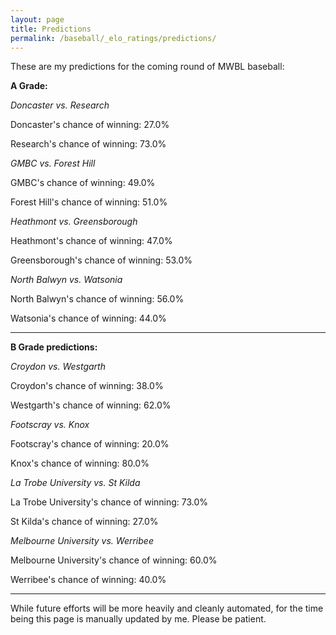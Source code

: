 ```yaml
---
layout: page
title: Predictions
permalink: /baseball/_elo_ratings/predictions/
---
```


These are my predictions for the coming round of MWBL baseball:


**A Grade:**

_Doncaster vs. Research_

Doncaster's chance of winning: 27.0%

Research's chance of winning: 73.0%

_GMBC vs. Forest Hill_

GMBC's chance of winning: 49.0%

Forest Hill's chance of winning: 51.0%

_Heathmont vs. Greensborough_

Heathmont's chance of winning: 47.0%

Greensborough's chance of winning: 53.0%

_North Balwyn vs. Watsonia_

North Balwyn's chance of winning: 56.0%

Watsonia's chance of winning: 44.0%

-----

**B Grade predictions:**

_Croydon vs. Westgarth_

Croydon's chance of winning: 38.0%

Westgarth's chance of winning: 62.0%

_Footscray vs. Knox_

Footscray's chance of winning: 20.0%

Knox's chance of winning: 80.0%

_La Trobe University vs. St Kilda_

La Trobe University's chance of winning: 73.0%

St Kilda's chance of winning: 27.0%

_Melbourne University vs. Werribee_

Melbourne University's chance of winning: 60.0%

Werribee's chance of winning: 40.0%

-----

While future efforts will be more heavily and cleanly automated, for the time being this page is manually updated by me. Please be patient.
